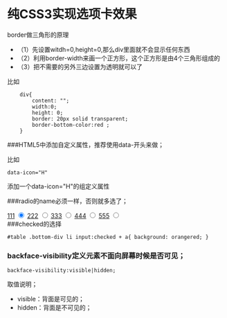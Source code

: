 # 纯CSS3实现选项卡效果

border做三角形的原理

- （1）先设置witdh=0,height=0,那么div里面就不会显示任何东西
- （2）利用border-width来画一个正方形，这个正方形是由4个三角形组成的
- （3）把不需要的另外三边设置为透明就可以了

比如

        div{
			content: "";
		    width:0;
		    height: 0;
		    border: 20px solid transparent;
		    border-bottom-color:red ;
        }

###HTML5中添加自定义属性，推荐使用data-开头来做；

比如

	data-icon="H"

添加一个data-icon="H"的组定义属性

###radio的name必须一样，否则就多选了；
	<div id="table">
	    <a href="#">111</a>
	    <input type="radio" checked="checked" name="tongyi"/>
	    <a href="#" >222</a>
	    <input type="radio" name="tongyi"/>
	    <a href="#">333</a>
	    <input type="radio" name="tongyi"/>
	    <a href="#">444</a>
	    <input type="radio" name="tongyi"/>
	    <a href="#">555</a>
	    <input type="radio" name="tongyi"/>
	</div>
###checked的选择

	#table .bottom-div li input:checked + a{ background: orangered; } 

### backface-visibility定义元素不面向屏幕时候是否可见；

	backface-visibility:visible|hidden;

取值说明；

- visible：背面是可见的；
- hidden：背面是不可见的；

